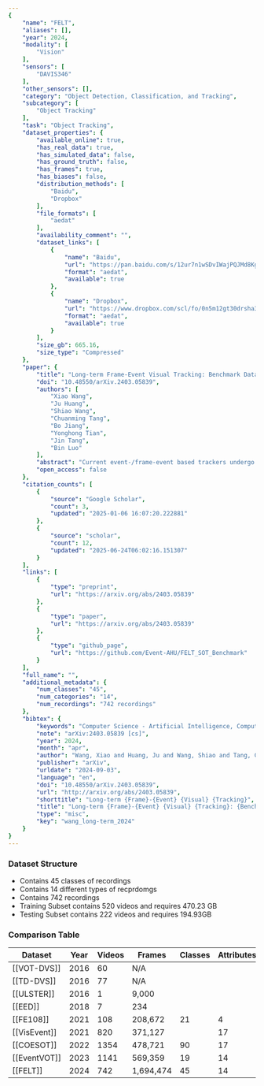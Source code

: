 ```yaml
---
{
    "name": "FELT",
    "aliases": [],
    "year": 2024,
    "modality": [
        "Vision"
    ],
    "sensors": [
        "DAVIS346"
    ],
    "other_sensors": [],
    "category": "Object Detection, Classification, and Tracking",
    "subcategory": [
        "Object Tracking"
    ],
    "task": "Object Tracking",
    "dataset_properties": {
        "available_online": true,
        "has_real_data": true,
        "has_simulated_data": false,
        "has_ground_truth": false,
        "has_frames": true,
        "has_biases": false,
        "distribution_methods": [
            "Baidu",
            "Dropbox"
        ],
        "file_formats": [
            "aedat"
        ],
        "availability_comment": "",
        "dataset_links": [
            {
                "name": "Baidu",
                "url": "https://pan.baidu.com/s/12ur7n1wSDvIWajPQJMd8Kg?pwd=AHUT",
                "format": "aedat",
                "available": true
            },
            {
                "name": "Dropbox",
                "url": "https://www.dropbox.com/scl/fo/0n5m12gt30drsha30hgth/h?rlkey=20mpz2oh1etbv8cnsav01bhj5&dl=0",
                "format": "aedat",
                "available": true
            }
        ],
        "size_gb": 665.16,
        "size_type": "Compressed"
    },
    "paper": {
        "title": "Long-term Frame-Event Visual Tracking: Benchmark Dataset and Baseline",
        "doi": "10.48550/arXiv.2403.05839",
        "authors": [
            "Xiao Wang",
            "Ju Huang",
            "Shiao Wang",
            "Chuanming Tang",
            "Bo Jiang",
            "Yonghong Tian",
            "Jin Tang",
            "Bin Luo"
        ],
        "abstract": "Current event-/frame-event based trackers undergo evaluation on short term tracking datasets, however, the tracking of real-world scenarios involves long-term tracking, and the performance of existing tracking algorithms in these scenarios remains unclear. In this paper, we first propose a new long-term and large-scale frame-event single object tracking dataset, termed FELT. It contains742 videos and 1,594,474 RGB frames and event stream pairs and has become the largest frame-event tracking dataset to date. We re-train and evaluate 15 baseline trackers on our dataset for future works to compare. More importantly, we find that the RGB frames and event streams are naturally incomplete due to the influence of challenging factors and spatially sparse event flow. In response to this, we propose a novel associative memory Transformer network as a unified backbone by introducing modern Hopfield layers into multi-head self-attention blocks to fuse both RGB and event data. Extensive experiments on RGB-Event (FELT),RGB-Thermal (RGBT234, LasHeR), and RGB-Depth (DepthTrack) datasets fully validated the effectiveness of our model. The dataset and source code can befound at https://github.com/Event-AHU/FELT_SOT_Benchmark.",
        "open_access": false
    },
    "citation_counts": [
        {
            "source": "Google Scholar",
            "count": 3,
            "updated": "2025-01-06 16:07:20.222881"
        },
        {
            "source": "scholar",
            "count": 12,
            "updated": "2025-06-24T06:02:16.151307"
        }
    ],
    "links": [
        {
            "type": "preprint",
            "url": "https://arxiv.org/abs/2403.05839"
        },
        {
            "type": "paper",
            "url": "https://arxiv.org/abs/2403.05839"
        },
        {
            "type": "github_page",
            "url": "https://github.com/Event-AHU/FELT_SOT_Benchmark"
        }
    ],
    "full_name": "",
    "additional_metadata": {
        "num_classes": "45",
        "num_categories": "14",
        "num_recordings": "742 recordings"
    },
    "bibtex": {
        "keywords": "Computer Science - Artificial Intelligence, Computer Science - Computer Vision and Pattern Recognition, Computer Science - Neural and Evolutionary Computing",
        "note": "arXiv:2403.05839 [cs]",
        "year": 2024,
        "month": "apr",
        "author": "Wang, Xiao and Huang, Ju and Wang, Shiao and Tang, Chuanming and Jiang, Bo and Tian, Yonghong and Tang, Jin and Luo, Bin",
        "publisher": "arXiv",
        "urldate": "2024-09-03",
        "language": "en",
        "doi": "10.48550/arXiv.2403.05839",
        "url": "http://arxiv.org/abs/2403.05839",
        "shorttitle": "Long-term {Frame}-{Event} {Visual} {Tracking}",
        "title": "Long-term {Frame}-{Event} {Visual} {Tracking}: {Benchmark} {Dataset} and {Baseline}",
        "type": "misc",
        "key": "wang_long-term_2024"
    }
}
---
```



### Dataset Structure 

- Contains 45 classes of recordings
- Contains 14 different types of recprdomgs
- Contains 742 recordings
- Training Subset contains 520 videos and requires 470.23 GB
- Testing Subset contains 222 videos and requires 194.93GB



### Comparison Table

| Dataset              | Year | Videos | Frames    | Classes | Attributes | Resolution | Absent | Frame | Reality | LT  | Public |
| -------------------- | ---- | ------ | --------- | ------- | ---------- | ---------- | ------ | ----- | ------- | --- | ------ |
| [[VOT-DVS]]          | 2016 | 60     | N/A       |         |            | 240x180    | N      | N     | N       | N   | Y      |
| [[TD-DVS]]           | 2016 | 77     | N/A       |         |            | 240x180    | N      | N     | N       | N   | Y      |
| [[ULSTER]]           | 2016 | 1      | 9,000     |         |            | 240x180    | N      | N     | Y       | Y   | N      |
| [[EED]]              | 2018 | 7      | 234       |         |            | 240x180    | N      | N     | Y       | N   | Y      |
| [[FE108]] | 2021 | 108    | 208,672   | 21      | 4          | 346x260    | N      | N     | Y       | N   | Y      |
| [[VisEvent]]         | 2021 | 820    | 371,127   |         | 17         | 346x260    | Y      | Y     | Y       | N   | Y      |
| [[COESOT]]           | 2022 | 1354   | 478,721   | 90      | 17         | 346x260    | Y      | Y     | Y       | N   | Y      |
| [[EventVOT]]         | 2023 | 1141   | 569,359   | 19      | 14         | 1280x720   | Y      | N     | Y       | N   | Y      |
| [[FELT]]             | 2024 | 742    | 1,694,474 | 45      | 14         | 346x260    | Y      | Y     | Y       | Y   | Y      |